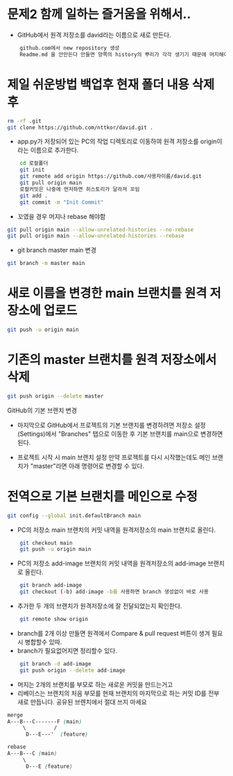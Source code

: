 # 문제2 함께 일하는 즐거움을 위해서..

* GitHub에서 원격 저장소를 david라는 이름으로 새로 만든다.
```bash
    github.com에서 new repository 생성 
    Readme.md 을 안만든다 만들면 양쪽의 history의 뿌리가 각각 생기기 때문에 머지해야 한다.
```

# 제일 쉬운방법 백업후 현재 폴더 내용 삭제 후
```bash
rm -rf .git
git clone https://github.com/nttkor/david.git .
```
* app.py가 저장되어 있는 PC의 작업 디렉토리로 이동하여 원격 저장소를 origin이라는 이름으로 추가한다.
```bash
    cd 로컬폴더
    git init
    git remote add origin https://github.com/사용자이름/david.git
    git pull origin main
    로컬커밋은 나중에 먼저하면 히스토리가 달라져 꼬임
    git add .
    git commit -m "Init Commit"
```
* 꼬였을 경우 머지나 rebase 해야함
```bash
git pull origin main --allow-unrelated-histories --no-rebase
git pull origin main --allow-unrelated-histories --rebase
```

* git branch master main 변경
```bash
git branch -m master main
```


# 새로 이름을 변경한 main 브랜치를 원격 저장소에 업로드
```bash
git push -u origin main 
```

# 기존의 master 브랜치를 원격 저장소에서 삭제
```bash
git push origin --delete master
```

GitHub의 기본 브랜치 변경

* 마지막으로 GitHub에서 프로젝트의 기본 브랜치를 변경하려면 저장소 설정(Settings)에서 "Branches" 탭으로 이동한 후 기본 브랜치를 main으로 변경하면 된다.

* 프로젝트 시작 시 main 브랜치 설정
    만약 프로젝트를 다시 시작했는데도 메인 브랜치가 "master"라면 아래 명령어로 변경할 수 있다.

# 전역으로 기본 브랜치를 메인으로 수정
```bash
git config --global init.defaultBranch main
```

* PC의 저장소 main 브랜치의 커밋 내역을 원격저장소의 main 브랜치로 올린다.
```bash
    git checkout main
    git push -u origin main
```
* PC의 저장소 add-image 브랜치의 커밋 내역을 원격저장소의 add-image 브랜치로 올린다.
```bash
    git branch add-image
    git checkout (-b) add-image -b를 사용하면 branch 생성없이 바로 사용
```
* 추가한 두 개의 브랜치가 원격저장소에 잘 전달되었는지 확인한다.
```bash
    git remote show origin
```

* branch를 2개 이상 만들면 원격에서 Compare & pull request 버튼이 생겨 필요시 병합할수 있따.
* branch가 필요없어지면 정리할수 있다.
```bash
    git branch -d add-image
    git push origin --delete add-image
```
* 머지는 2개의 브랜치를 부모로 하는 새로운 커밋을 만드는거고
* 리베이스는 브랜치의 처음 부모를 현재 브랜치의 마지막으로 하는 커밋 ID를 전부 새로 만듭니다. 공유된 브렌치에서 절대 쓰지 마세요
```css
merge
A---B---C-------F (main)
     \         /
      D---E---'  (feature)

rebase
A---B---C (main)
     \
      D---E (feature)
```